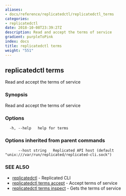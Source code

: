 ```yaml
---
aliases:
- docs/reference/replicatedctl/replicatedctl_terms
categories:
- replicatedctl
date: 2018-10-08T23:39:27Z
description: Read and accept the terms of service
gradient: purpleToPink
index: docs
title: replicatedctl terms
weight: "551"
---
```


## replicatedctl terms

Read and accept the terms of service

### Synopsis

Read and accept the terms of service

### Options

```
  -h, --help   help for terms
```

### Options inherited from parent commands

```
      --host string   Replicated API host (default "unix:///var/run/replicated/replicated-cli.sock")
```

### SEE ALSO

* [replicatedctl](/api/replicatedctl/)	 - Replicated CLI
* [replicatedctl terms accept](/api/replicatedctl/replicatedctl_terms_accept/)	 - Accept terms of service
* [replicatedctl terms inspect](/api/replicatedctl/replicatedctl_terms_inspect/)	 - Gets the terms of service

